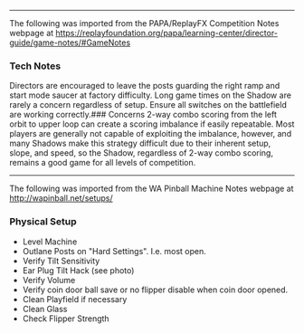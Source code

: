 ***
The following was imported from the PAPA/ReplayFX Competition Notes webpage at https://replayfoundation.org/papa/learning-center/director-guide/game-notes/#GameNotes
### Tech Notes
            
Directors are encouraged to leave the posts guarding the right ramp and start mode saucer at factory difficulty. Long game times on the Shadow are rarely a concern regardless of setup. Ensure all switches on the battlefield are working correctly.### Concerns
2-way combo scoring from the left orbit to upper loop can create a scoring imbalance if easily repeatable. Most players are generally not capable of exploiting the imbalance, however, and many Shadows make this strategy difficult due to their inherent setup, slope, and speed, so the Shadow, regardless of 2-way combo scoring, remains a good game for all levels of competition.
***
The following was imported from the WA Pinball Machine Notes webpage at http://wapinball.net/setups/
### Physical Setup
-   Level Machine
-   Outlane Posts on "Hard Settings". I.e. most open.
-   Verify Tilt Sensitivity
-   Ear Plug Tilt Hack (see photo)
-   Verify Volume
-   Verify coin door ball save or no flipper disable when coin door opened.
-   Clean Playfield if necessary
-   Clean Glass
-   Check Flipper Strength
